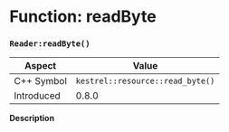 
# Function: readByte
### `Reader:readByte()`

| Aspect | Value |
| --- | --- |
| C++ Symbol | `kestrel::resource::read_byte()` |
| Introduced | 0.8.0 |

**Description**


